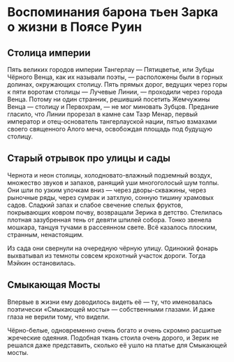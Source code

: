 # Воспоминания барона тьен Зарка о жизни в Поясе Руин

## Столица империи
Пять великих городов империи Тангерлау — Пятицветье, или Зубцы Чёрного Венца, как их называли поэты, — расположены были в горных долинах, окружающих столицу. Пять прямых дорог, ведущих через горы к пяти воротам столицы — Лучевые Линии, — проходили через города Венца. Потому ни один странник, решивший посетить Жемчужины Венца — столицу и Первохрам, — не мог миновать Зубцов. Предание гласило, что Линии прорезал в камне сам Таэр Менар, первый император и отец-основатель тангерлауской нации, пятью взмахами своего священного Алого меча, освобождая площадь под будущую столицу.

## Старый отрывок про улицы и сады
Чернота и неон столицы, холодновато-влажный подземный воздух, множество звуков и запахов, ранящий уши многоголосый шум толпы. Они шли по узким улочкам вниз — через дворы-скважины, через рыночные ряды, через сумрак и затхлую, сонную тишину храмовых садов. Сладкий запах и слабое свечение спелых фруктов, покрывающих ковром почву, возвращали Зерика в детство. Стелилась плотная зазубренная тень от девяти шпилей собора. Тонко звенела мошкара, танцуя тучами в рассеянном свете. Всё казалось плоским, странным, ненастоящим.

Из сада они свернули на очередную чёрную улицу. Одинокий фонарь выхватывал из темноты совсем крохотный участок дороги. Тогда Мэйкин остановилась.

## Смыкающая Мосты
Впервые в жизни ему доводилось видеть её — ту, что именовалась поэтически «Смыкающей мосты» — собственными глазами. И даже глаза не верили тому, что видели.

Чёрно-белые, одновременно очень богато и очень скромно расшитые жреческие одеяния. Подобная ткань стоила очень дорого, и Зерик не решался даже представить, сколько её ушло на платье для Смыкающей мосты.
